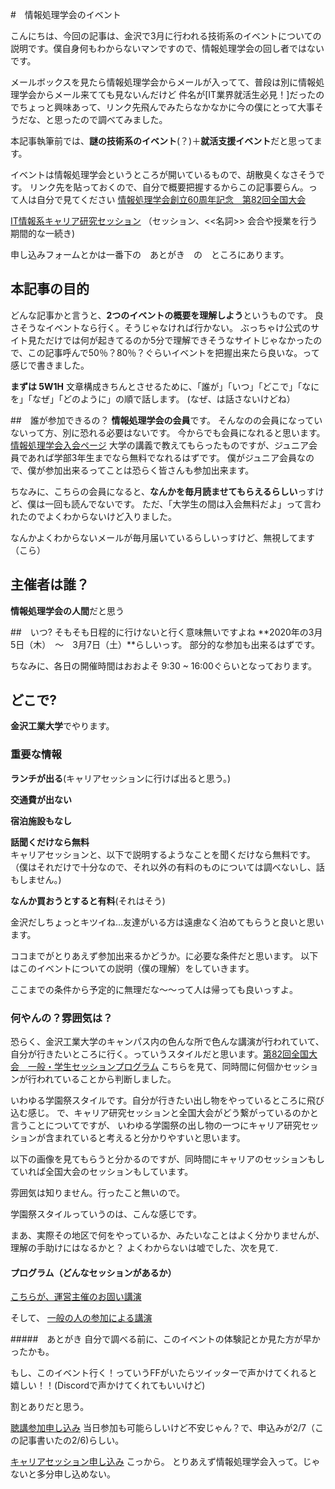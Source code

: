 #　情報処理学会のイベント

こんにちは、今回の記事は、金沢で3月に行われる技術系のイベントについての説明です。僕自身何もわからないマンですので、情報処理学会の回し者ではないです。

メールボックスを見たら情報処理学会からメールが入ってて、普段は別に情報処理学会からメール来てても見ないんだけど
件名が[IT業界就活生必見！]だったのでちょっと興味あって、リンク先飛んでみたらなかなかに今の僕にとって大事そうだな、と思ったので調べてみました。

本記事執筆前では、**謎の技術系のイベント**(？)＋**就活支援イベント**だと思ってます。

イベントは情報処理学会というところが開いているもので、胡散臭くなさそうです。
リンク先を貼っておくので、自分で概要把握するからこの記事要らん。って人は自分で見てください
[情報処理学会創立60周年記念　第82回全国大会](https://www.gakkai-web.net/gakkai/ipsj/82/program82.html)

[IT情報系キャリア研究セッション](https://www.ipsj.or.jp/event/taikai/82/career/)
（セッション、<<名詞>> 会合や授業を行う期間的な一続き)

申し込みフォームとかは一番下の　あとがき　の　ところにあります。

## 本記事の目的
どんな記事かと言うと、**2つのイベントの概要を理解しよう**というものです。
良さそうなイベントなら行く。そうじゃなければ行かない。
ぶっちゃけ公式のサイト見ただけでは何が起きてるのか5分で理解できそうなサイトじゃなかったので、この記事呼んで50％？80％？ぐらいイベントを把握出来たら良いな。って感じで書きました。

**まずは 5W1H**
文章構成きちんとさせるために、「誰が」「いつ」「どこで」「なにを」「なぜ」「どのように」の順で話します。
(なぜ、は話さないけどね）

##　誰が参加できるの？
**情報処理学会の会員**です。
そんなのの会員になっていないって方、別に恐れる必要はないです。
今からでも会員になれると思います。
[情報処理学会入会ページ](https://www.ipsj.or.jp/nyukai_kojin.html)
大学の講義で教えてもらったものですが、ジュニア会員であれば学部3年生までなら無料でなれるはずです。
僕がジュニア会員なので、僕が参加出来るってことは恐らく皆さんも参加出来ます。

ちなみに、こちらの会員になると、**なんかを毎月読ませてもらえるらしい**っすけど、僕は一回も読んでないです。
ただ、「大学生の間は入会無料だよ」って言われたのでよくわからないけど入りました。

なんかよくわからないメールが毎月届いているらしいっすけど、無視してます（こら）

## 主催者は誰？
**情報処理学会の人間**だと思う

##　いつ?
そもそも日程的に行けないと行く意味無いですよね
**2020年の3月5日（木）　〜　3月7日（土）**らしいっす。
部分的な参加も出来るはずです。

ちなみに、各日の開催時間はおおよそ 9:30 ~ 16:00ぐらいとなっております。

## どこで?
**金沢工業大学**でやります。

### 重要な情報

**ランチが出る**(キャリアセッションに行けば出ると思う。)

**交通費が出ない**

**宿泊施設もなし**

**話聞くだけなら無料**<br>
キャリアセッションと、以下で説明するようなことを聞くだけなら無料です。（僕はそれだけで十分なので、それ以外の有料のものについては調べないし、話もしません。)


**なんか買おうとすると有料**(それはそう)

金沢だしちょっとキツイね…友達がいる方は遠慮なく泊めてもらうと良いと思います。

ココまでがとりあえず参加出来るかどうか。に必要な条件だと思います。
以下はこのイベントについての説明（僕の理解）をしていきます。

ここまでの条件から予定的に無理だな〜〜って人は帰っても良いっすよ。

### 何やんの？雰囲気は？
恐らく、金沢工業大学のキャンパス内の色んな所で色んな講演が行われていて、自分が行きたいところに行く。っていうスタイルだと思います。[第82回全国大会　一般・学生セッションプログラム](https://www.gakkai-web.net/gakkai/ipsj/82/program82.html)
こちらを見て、同時間に何個かセッションが行われていることから判断しました。

いわゆる学園祭スタイルです。自分が行きたい出し物をやっているところに飛び込む感じ。
で、キャリア研究セッションと全国大会がどう繋がっているのかと言うことについてですが、
いわゆる学園祭の出し物の一つにキャリア研究セッションが含まれていると考えると分かりやすいと思います。

以下の画像を見てもらうと分かるのですが、同時間にキャリアのセッションもしていれば全国大会のセッションもしています。

雰囲気は知りません。行ったこと無いので。 

学園祭スタイルっていうのは、こんな感じです。<br>

まあ、実際その地区で何をやっているか、みたいなことはよく分かりませんが、理解の手助けにはなるかと？
よくわからないは嘘でした、次を見て.

#### プログラム（どんなセッションがあるか）
[こちらが、運営主催のお固い講演](https://www.gakkai-web.net/ipsj/82/event/html/event/event_web.html)

そして、
[一般の人の参加による講演](https://www.gakkai-web.net/gakkai/ipsj/82/program82.html)


#####　あとがき
自分で調べる前に、このイベントの体験記とか見た方が早かったかも。

もし、このイベント行く！っていうFFがいたらツイッターで声かけてくれると嬉しい！！(Discordで声かけてくれてもいいけど)

割とありだと思う。

[聴講参加申し込み](https://www.ipsj.or.jp/event/taikai/82/adv_reserve.html)
当日参加も可能らしいけど不安じゃん？で、申込みが2/7（この記事書いたの2/6)らしい。

[キャリアセッション申し込み](https://www.ipsj.or.jp/event/taikai/82/career/)
こっから。
とりあえず情報処理学会入って。じゃないと多分申し込めない。





